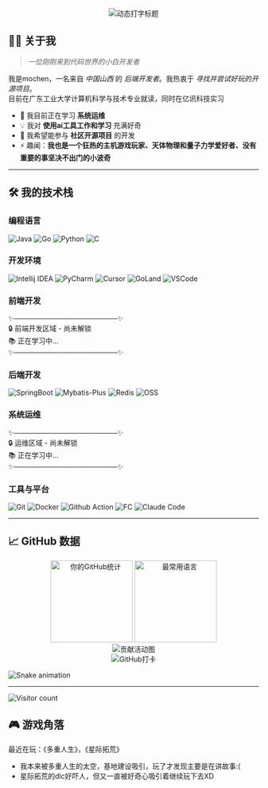 <!-- 横幅区 -->
<div align="center">
  <img 
    src="https://readme-typing-svg.herokuapp.com?font=Fira+Code&size=30&duration=4000&color=00C2FF&center=true&vCenter=true&width=500&lines=Hi+there+👋;I'm+mochen;A+backend+developer" 
    alt="动态打字标题" 
    loading="lazy"
  />
</div>

<!-- 关于我 -->
## 👨‍💻 关于我
> *一位刚刚来到代码世界的小白开发者*

我是mochen，一名来自 *中国山西* 的 *后端开发者*。我热衷于 *寻找并尝试好玩的开源项目*。  
目前在广东工业大学计算机科学与技术专业就读，同时在亿讯科技实习  

*   🌱 我目前正在学习 ****系统运维****
*   💡 我对 ****使用ai工具工作和学习**** 充满好奇
*   🤝 我希望能参与 ****社区开源项目**** 的开发
*   ⚡ 趣闻：**我也是一个狂热的主机游戏玩家、天体物理和量子力学爱好者、没有重要的事坚决不出门的小波奇**

---

<!-- 技术栈与工具 -->
## 🛠️ 我的技术栈

### 编程语言
![Java](https://img.shields.io/badge/-Java-007396?style=for-the-badge&logo=java&logoColor=white)
![Go](https://img.shields.io/badge/-Go-00ADD8?style=for-the-badge&logo=go&logoColor=white)
![Python](https://img.shields.io/badge/-Python-3776AB?style=for-the-badge&logo=python&logoColor=white)
![C](https://img.shields.io/badge/-C-A8B9CC?style=for-the-badge&logo=c&logoColor=black)

### 开发环境
![Intellij IDEA](https://img.shields.io/badge/-IntelliJ%20IDEA-000000?style=for-the-badge&logo=intellijidea&logoColor=white)
![PyCharm](https://img.shields.io/badge/-PyCharm-000000?style=for-the-badge&logo=pycharm&logoColor=white)
![Cursor](https://img.shields.io/badge/-Cursor-000000?style=for-the-badge&logo=cursor&logoColor=white)
![GoLand](https://img.shields.io/badge/-GoLand-000000?style=for-the-badge&logo=goland&logoColor=white)
![VSCode](https://img.shields.io/badge/-VS%20Code-007ACC?style=for-the-badge&logo=visualstudiocode&logoColor=white)

### 前端开发
✨─────────────────────✨  
  🔒 前端开发区域 - 尚未解锁  
  📚 正在学习中...  
✨─────────────────────✨

### 后端开发
![SpringBoot](https://img.shields.io/badge/-Spring%20Boot-6DB33F?style=for-the-badge&logo=springboot&logoColor=white)
![Mybatis-Plus](https://img.shields.io/badge/-MyBatis%20Plus-F56C6C?style=for-the-badge&logo=mybatis&logoColor=white)
![Redis](https://img.shields.io/badge/-Redis-DC382D?style=for-the-badge&logo=redis&logoColor=white)
![OSS](https://img.shields.io/badge/-OSS-4BA2F2?style=for-the-badge&logo=alibabacloud&logoColor=white)

### 系统运维
✨─────────────────────✨  
  🔒 运维区域 - 尚未解锁  
  📚 正在学习中...  
✨─────────────────────✨

### 工具与平台
![Git](https://img.shields.io/badge/-Git-F05032?style=for-the-badge&logo=git&logoColor=white)
![Docker](https://img.shields.io/badge/-Docker-2496ED?style=for-the-badge&logo=docker&logoColor=white)
![Github Action](https://img.shields.io/badge/-GitHub%20Actions-2088FF?style=for-the-badge&logo=githubactions&logoColor=white)
![FC](https://img.shields.io/badge/-Alibaba%20Cloud%20Function%20Compute-FF6A00?style=for-the-badge&logo=alibabacloud&logoColor=white)
![Claude Code](https://img.shields.io/badge/-Claude%20Code-000000?style=for-the-badge&logo=claude&logoColor=white)

---

<!-- 动态统计与成就 -->
## 📈 GitHub 数据

<div align="center">
  <!-- GitHub统计卡片 -->
  <img height="165" src="https://github-readme-stats.vercel.app/api?username=mocheen&show_icons=true&theme=radical&hide_border=true&count_private=true" alt="你的GitHub统计" />
  <img height="165" src="https://github-readme-stats.vercel.app/api/top-langs/?username=mocheen&layout=compact&theme=radical&hide_border=true" alt="最常用语言" />
</div>

<div align="center">
  <!-- 连续贡献图 -->
  <img src="https://github-readme-activity-graph.vercel.app/graph?username=mocheen&theme=github-dark&hide_border=true&area=true" alt="贡献活动图" />
  <br/>
  <!-- 连续提交打卡 -->
    <div align="center">
      <img src="https://github-readme-streak-stats.herokuapp.com/?user=mocheen&theme=radical&hide_border=true" alt="GitHub打卡" />
    </div>
</div>

<!-- 贪吃蛇动画 - 会吃掉你的贡献点 -->
![Snake animation](https://raw.githubusercontent.com/mocheen/mocheen/output/github-snake.svg)

---

![Visitor count](https://komarev.com/ghpvc/?username=mocheen&label=Visitors&color=blue&style=flat)


<!-- 趣味功能区 -->
## 🎮 游戏角落
<!-- 例如，可以展示你最近在听的音乐、游玩的游戏等 -->
最近在玩：《多重人生》，《星际拓荒》
- 我本来被多重人生的太空，基地建设吸引，玩了才发现主要是在讲故事:( 
- 星际拓荒的dlc好吓人，但又一直被好奇心吸引着继续玩下去XD
